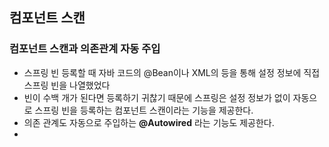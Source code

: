 ## 컴포넌트 스캔

### 컴포넌트 스캔과 의존관계 자동 주입

- 스프링 빈 등록할 때 자바 코드의 @Bean이나 XML의 <bean> 등을 통해 설정 정보에 직접 스프링 빈을 나열했었다
- 빈이 수백 개가 된다면 등록하기 귀찮기 때문에 스프링은 설정 정보가 없이 자동으로 스프링 빈을 등록하는 컴포넌트 스캔이라는 기능을 제공한다.
- 의존 관계도 자동으로 주입하는 **@Autowired** 라는 기능도 제공한다.
- 